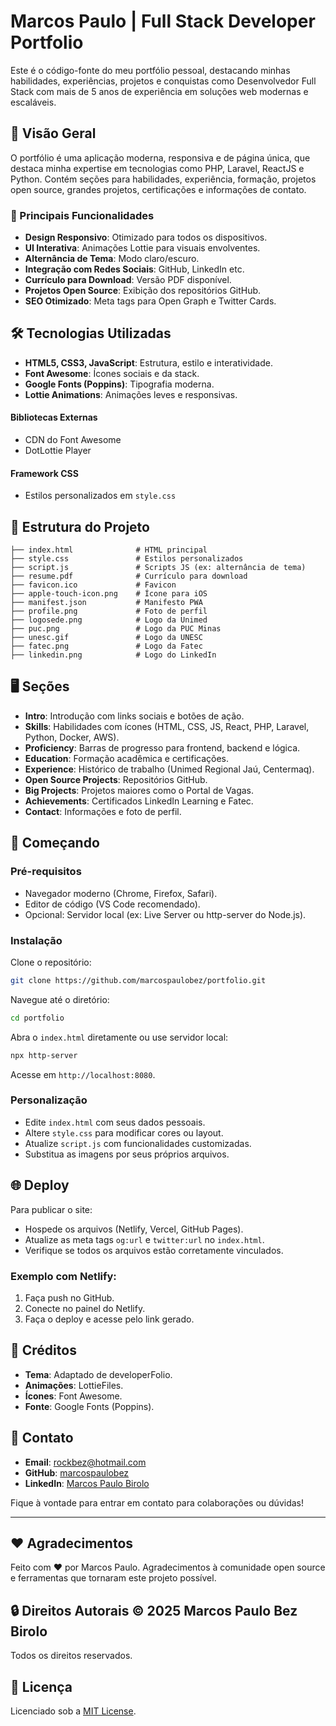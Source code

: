 # Marcos Paulo | Full Stack Developer Portfolio

Este é o código-fonte do meu portfólio pessoal, destacando minhas habilidades, experiências, projetos e conquistas como Desenvolvedor Full Stack com mais de 5 anos de experiência em soluções web modernas e escaláveis.

## 🚀 Visão Geral

O portfólio é uma aplicação moderna, responsiva e de página única, que destaca minha expertise em tecnologias como PHP, Laravel, ReactJS e Python. Contém seções para habilidades, experiência, formação, projetos open source, grandes projetos, certificações e informações de contato.

### 🔑 Principais Funcionalidades

- **Design Responsivo**: Otimizado para todos os dispositivos.
- **UI Interativa**: Animações Lottie para visuais envolventes.
- **Alternância de Tema**: Modo claro/escuro.
- **Integração com Redes Sociais**: GitHub, LinkedIn etc.
- **Currículo para Download**: Versão PDF disponível.
- **Projetos Open Source**: Exibição dos repositórios GitHub.
- **SEO Otimizado**: Meta tags para Open Graph e Twitter Cards.

## 🛠️ Tecnologias Utilizadas

- **HTML5, CSS3, JavaScript**: Estrutura, estilo e interatividade.
- **Font Awesome**: Ícones sociais e da stack.
- **Google Fonts (Poppins)**: Tipografia moderna.
- **Lottie Animations**: Animações leves e responsivas.

#### Bibliotecas Externas

- CDN do Font Awesome
- DotLottie Player

#### Framework CSS

- Estilos personalizados em `style.css`

## 📂 Estrutura do Projeto

```
├── index.html              # HTML principal
├── style.css               # Estilos personalizados
├── script.js               # Scripts JS (ex: alternância de tema)
├── resume.pdf              # Currículo para download
├── favicon.ico             # Favicon
├── apple-touch-icon.png    # Ícone para iOS
├── manifest.json           # Manifesto PWA
├── profile.png             # Foto de perfil
├── logosede.png            # Logo da Unimed
├── puc.png                 # Logo da PUC Minas
├── unesc.gif               # Logo da UNESC
├── fatec.png               # Logo da Fatec
├── linkedin.png            # Logo do LinkedIn
```

## 🖥️ Seções

- **Intro**: Introdução com links sociais e botões de ação.
- **Skills**: Habilidades com ícones (HTML, CSS, JS, React, PHP, Laravel, Python, Docker, AWS).
- **Proficiency**: Barras de progresso para frontend, backend e lógica.
- **Education**: Formação acadêmica e certificações.
- **Experience**: Histórico de trabalho (Unimed Regional Jaú, Centermaq).
- **Open Source Projects**: Repositórios GitHub.
- **Big Projects**: Projetos maiores como o Portal de Vagas.
- **Achievements**: Certificados LinkedIn Learning e Fatec.
- **Contact**: Informações e foto de perfil.

## 🚀 Começando

### Pré-requisitos

- Navegador moderno (Chrome, Firefox, Safari).
- Editor de código (VS Code recomendado).
- Opcional: Servidor local (ex: Live Server ou http-server do Node.js).

### Instalação

Clone o repositório:

```bash
git clone https://github.com/marcospaulobez/portfolio.git
```

Navegue até o diretório:

```bash
cd portfolio
```

Abra o `index.html` diretamente ou use servidor local:

```bash
npx http-server
```

Acesse em `http://localhost:8080`.

### Personalização

- Edite `index.html` com seus dados pessoais.
- Altere `style.css` para modificar cores ou layout.
- Atualize `script.js` com funcionalidades customizadas.
- Substitua as imagens por seus próprios arquivos.

## 🌐 Deploy

Para publicar o site:

- Hospede os arquivos (Netlify, Vercel, GitHub Pages).
- Atualize as meta tags `og:url` e `twitter:url` no `index.html`.
- Verifique se todos os arquivos estão corretamente vinculados.

### Exemplo com Netlify:

1. Faça push no GitHub.
2. Conecte no painel do Netlify.
3. Faça o deploy e acesse pelo link gerado.

## 📜 Créditos

- **Tema**: Adaptado de developerFolio.
- **Animações**: LottieFiles.
- **Ícones**: Font Awesome.
- **Fonte**: Google Fonts (Poppins).

## 📧 Contato

- **Email**: rockbez@hotmail.com  
- **GitHub**: [marcospaulobez](https://github.com/marcospaulobez)  
- **LinkedIn**: [Marcos Paulo Birolo](https://linkedin.com/in/marcospaulobez)

Fique à vontade para entrar em contato para colaborações ou dúvidas!

---

## ❤️ Agradecimentos

Feito com ❤️ por Marcos Paulo. Agradecimentos à comunidade open source e ferramentas que tornaram este projeto possível.

## 🔒 Direitos Autorais © 2025 Marcos Paulo Bez Birolo

Todos os direitos reservados.

## 📄 Licença

Licenciado sob a [MIT License](LICENSE).
